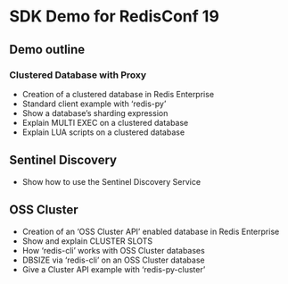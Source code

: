 # SDK Demo for RedisConf 19

## Demo outline

### Clustered Database with Proxy

* Creation of a clustered database in Redis Enterprise
* Standard client example with ‘redis-py’
* Show a database’s sharding expression
* Explain MULTI EXEC on a clustered database
* Explain LUA scripts on a clustered database 

## Sentinel Discovery

* Show how to use the Sentinel Discovery Service

## OSS Cluster

* Creation of an ‘OSS Cluster API’ enabled database in Redis Enterprise
* Show and explain CLUSTER SLOTS
* How ‘redis-cli’ works with OSS Cluster databases
* DBSIZE via ‘redis-cli’ on an OSS Cluster database
* Give a Cluster API example with ‘redis-py-cluster’
